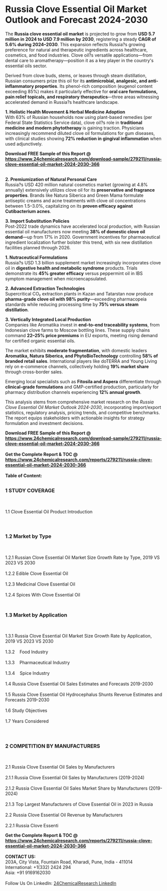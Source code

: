 <h1>Russia Clove Essential Oil Market Outlook and Forecast 2024-2030</h1><p>The <strong>Russia clove essential oil market</strong> is projected to grow from <strong>USD 5.7 million in 2024 to USD 7.9 million by 2030</strong>, registering a steady <strong>CAGR of 5.6% during 2024–2030</strong>. This expansion reflects Russia?s growing preference for natural and therapeutic ingredients across healthcare, cosmetics, and food industries. Clove oil?s versatile applications—from dental care to aromatherapy—position it as a key player in the country's essential oils sector.</p><p>Derived from clove buds, stems, or leaves through steam distillation, Russian consumers prize this oil for its <strong>antimicrobial, analgesic, and anti-inflammatory properties</strong>. Its phenol-rich composition (eugenol content exceeding 85%) makes it particularly effective for <strong>oral care formulations, pain relief topicals, and respiratory therapeutics</strong>—three areas witnessing accelerated demand in Russia?s healthcare landscape.</p><p><strong>1. Holistic Health Movement &amp; Herbal Medicine Adoption</strong><br>
With 63% of Russian households now using plant-based remedies (per Federal State Statistics Service data), clove oil?s role in <strong>traditional medicine and modern phytotherapy</strong> is gaining traction. Physicians increasingly recommend diluted clove oil formulations for gum diseases, with clinical studies showing <strong>72% reduction in gingival inflammation</strong> when used adjunctively.</p><div><b>Download FREE Sample of this Report @ 
            <a href="https://www.24chemicalresearch.com/download-sample/279211/russia-clove-essential-oil-market-2024-2030-366">
            https://www.24chemicalresearch.com/download-sample/279211/russia-clove-essential-oil-market-2024-2030-366</a></b></div><br><p><strong>2. Premiumization of Natural Personal Care</strong><br>
Russia?s USD 420 million natural cosmetics market (growing at 4.8% annually) extensively utilizes clove oil for its <strong>preservative and fragrance properties</strong>. Brands like Natura Siberica and Green Mama formulate antiseptic creams and acne treatments with clove oil concentrations between 1.5–3.0%, capitalizing on its <strong>proven efficacy against Cutibacterium acnes</strong>.</p><p><strong>3. Import Substitution Policies</strong><br>
Post-2022 trade dynamics have accelerated local production, with Russian essential oil manufacturers now meeting <strong>38% of domestic clove oil demand</strong>—up from 17% in 2020. Government incentives for pharmaceutical ingredient localization further bolster this trend, with six new distillation facilities planned through 2026.</p><p><strong>1. Nutraceutical Formulations</strong><br>
Russia?s USD 1.3 billion supplement market increasingly incorporates clove oil in <strong>digestive health and metabolic syndrome</strong> products. Trials demonstrate its <strong>45% greater efficacy</strong> versus peppermint oil in IBS symptom management when microencapsulated.</p><p><strong>2. Advanced Extraction Technologies</strong><br>
Supercritical CO₂ extraction plants in Kazan and Tatarstan now produce <strong>pharma-grade clove oil with 98% purity</strong>—exceeding pharmacopeia standards while reducing processing time by <strong>75% versus steam distillation</strong>.</p><p><strong>3. Vertically Integrated Local Production</strong><br>
Companies like Aromatika invest in <strong>end-to-end traceability systems</strong>, from Indonesian clove farms to Moscow bottling lines. These supply chains command <strong>22–25% price premiums</strong> in EU exports, meeting rising demand for certified organic essential oils.</p><p>The market exhibits <strong>moderate fragmentation</strong>, with domestic leaders <strong>Aromatika, Natura Siberica, and PhytoBioTechnology</strong> controlling <strong>58% of branded retail sales</strong>. International players like doTERRA and Young Living rely on e-commerce channels, collectively holding <strong>19% market share</strong> through cross-border sales.</p><p>Emerging local specialists such as <strong>Fitosila and Aspera</strong> differentiate through <strong>clinical-grade formulations</strong> and GMP-certified production, particularly for pharmacy distribution channels experiencing <strong>12% annual growth</strong>.</p><p>This analysis stems from comprehensive market research on the <em>Russia Clove Essential Oil Market Outlook 2024-2030</em>, incorporating import/export statistics, regulatory analysis, pricing trends, and competitive benchmarks. The report equips stakeholders with actionable insights for strategy formulation and investment decisions.</p><div><b>Download FREE Sample of this Report @ 
            <a href="https://www.24chemicalresearch.com/download-sample/279211/russia-clove-essential-oil-market-2024-2030-366">
            https://www.24chemicalresearch.com/download-sample/279211/russia-clove-essential-oil-market-2024-2030-366</a></b></div><br><div><b>Get the Complete Report & TOC @ 
            <a href="https://www.24chemicalresearch.com/reports/279211/russia-clove-essential-oil-market-2024-2030-366">
            https://www.24chemicalresearch.com/reports/279211/russia-clove-essential-oil-market-2024-2030-366</a></b></div><br>
            <b>Table of Content:</b><p><h2><span style="font-size:16px"><strong>1 STUDY COVERAGE</strong></span></h2><br />
<p>1.1 Clove Essential Oil Product Introduction</p><br />
<h2><span style="font-size:16px"><strong>1.2 Market by Type</strong></span></h2><br />
<p>1.2.1 Russian Clove Essential Oil Market Size Growth Rate by Type, 2019 VS 2023 VS 2030<br /><br />
1.2.2 Edible Clove Essential Oil&nbsp;&nbsp; &nbsp;<br /><br />
1.2.3 Medicinal Clove Essential Oil<br /><br />
1.2.4 Spices With Clove Essential Oil<br /><br />
<h2><span style="font-size:16px"><strong>1.3 Market by Application</strong></span></h2><br />
<p>1.3.1 Russia Clove Essential Oil Market Size Growth Rate by Application, 2019 VS 2023 VS 2030<br /><br />
1.3.2&nbsp;&nbsp; &nbsp;Food Industry<br /><br />
1.3.3&nbsp;&nbsp; &nbsp;Pharmaceutical Industry<br /><br />
1.3.4&nbsp;&nbsp; &nbsp;Spice Industry<br /><br />
1.4 Russia Clove Essential Oil Sales Estimates and Forecasts 2019-2030<br /><br />
1.5 Russia Clove Essential Oil Hydrocephalus Shunts Revenue Estimates and Forecasts 2019-2030<br /><br />
1.6 Study Objectives<br /><br />
1.7 Years Considered</p><br />
<h2><span style="font-size:16px"><strong>2 COMPETITION BY MANUFACTURERS</strong></span></h2><br />
<p>2.1 Russia Clove Essential Oil Sales by Manufacturers<br /><br />
2.1.1 Russia Clove Essential Oil Sales by Manufacturers (2019-2024)<br /><br />
2.1.2 Russia Clove Essential Oil Sales Market Share by Manufacturers (2019-2024)<br /><br />
2.1.3 Top Largest Manufacturers of Clove Essential Oil in 2023 in Russia<br /><br />
2.2 Russia Clove Essential Oil Revenue by Manufacturers<br /><br />
2.2.1 Russia Clove Essenti</p><div><b>Get the Complete Report & TOC @ 
            <a href="https://www.24chemicalresearch.com/reports/279211/russia-clove-essential-oil-market-2024-2030-366">
            https://www.24chemicalresearch.com/reports/279211/russia-clove-essential-oil-market-2024-2030-366</a></b></div><br><b>CONTACT US:</b><br>
            203A, City Vista, Fountain Road, Kharadi, Pune, India - 411014<br>
            International: +1(332) 2424 294<br>
            Asia: +91 9169162030 <br><br>
            Follow Us On LinkedIn: <a href="https://www.linkedin.com/company/24chemicalresearch/">24ChemicalResearch LinkedIn</a>